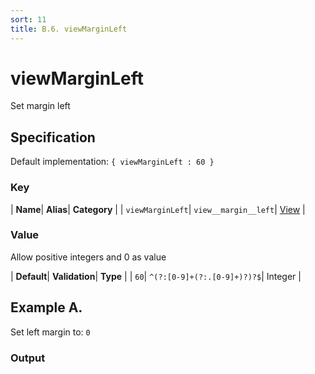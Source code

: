 ```yaml
---
sort: 11
title: B.6. viewMarginLeft
---
```

# viewMarginLeft

Set margin left


## Specification

Default implementation: ```{ viewMarginLeft : 60 }```

### Key

| **Name**| **Alias**| **Category** |
| ```viewMarginLeft```| ```view__margin__left```| [View](../options/#view) |

### Value

Allow positive integers and 0 as value

| **Default**| **Validation**| **Type** |
| ```60```| ```^(?:[0-9]+(?:.[0-9]+)?)?$```| Integer |



## Example A.

Set left margin to: ```0```

### Output

  <div id="a">
      <script> 
          d3.statosio( 
    file, 
    "name", 
    [ "mobile" ], 
    { "viewMarginLeft" : 0, "view__dom_id" : "a" }
)

      </script>
  </div>

Open output in a [blank window](../sources/viewMarginLeft--example-a.html){:target="_self"}. 
Download examples [as zip](../sources/viewMarginLeft.zip){:target="_blank"}. 

### Parameters

This dataset shows the mobile google pagerank performance score for a certain website.

| | **Value** | **Type** |
|------:|:------|:------|
| **Source** | ["../data/performance.json"](../data/performance.json) | String |
| **X** | ```"name"``` | String |
| **Y** | ```[ "mobile" ]``` | Array |
| **Options** | ```{ "viewMarginLeft" : 0 }``` | Object |


### Source Code

* Invoke Function

```javascript
d3.statosio( 
    file, 
    "name", 
    [ "mobile" ], 
    { "viewMarginLeft" : 0 }
)
```

* HTML Implementation

```html
<!DOCTYPE html>
<head>
    <title>d3.statosio - viewMarginLeft</title>
    <meta content="text/html;charset=utf-8" http-equiv="Content-Type">
    <meta content="utf-8" http-equiv="encoding">
    <script src="https://cdnjs.cloudflare.com/ajax/libs/d3/6.2.0/d3.js"></script>
    <script src="../libs/statosio.js"></script>
</head>
<body>
    <script>
        d3.json( "../data/performance.json" )
            .then( ( file ) => {
                d3.statosio( 
                    file, 
                    "name", 
                    [ "mobile" ], 
                    { "viewMarginLeft" : 0 }
                )
            } )
    </script>
</body>
```
## Example B.

Set left margin to: ```200```

### Output

  <div id="b">
      <script> 
          d3.statosio( 
    file, 
    "name", 
    [ "mobile" ], 
    { "viewMarginLeft" : 200, "view__dom_id" : "b" }
)

      </script>
  </div>

Open output in a [blank window](../sources/viewMarginLeft--example-b.html){:target="_self"}. 
Download examples [as zip](../sources/viewMarginLeft.zip){:target="_blank"}. 

### Parameters

This dataset shows the mobile google pagerank performance score for a certain website.

| | **Value** | **Type** |
|------:|:------|:------|
| **Source** | ["../data/performance.json"](../data/performance.json) | String |
| **X** | ```"name"``` | String |
| **Y** | ```[ "mobile" ]``` | Array |
| **Options** | ```{ "viewMarginLeft" : 200 }``` | Object |


### Source Code

* Invoke Function

```javascript
d3.statosio( 
    file, 
    "name", 
    [ "mobile" ], 
    { "viewMarginLeft" : 200 }
)
```

* HTML Implementation

```html
<!DOCTYPE html>
<head>
    <title>d3.statosio - viewMarginLeft</title>
    <meta content="text/html;charset=utf-8" http-equiv="Content-Type">
    <meta content="utf-8" http-equiv="encoding">
    <script src="https://cdnjs.cloudflare.com/ajax/libs/d3/6.2.0/d3.js"></script>
    <script src="../libs/statosio.js"></script>
</head>
<body>
    <script>
        d3.json( "../data/performance.json" )
            .then( ( file ) => {
                d3.statosio( 
                    file, 
                    "name", 
                    [ "mobile" ], 
                    { "viewMarginLeft" : 200 }
                )
            } )
    </script>
</body>
```
